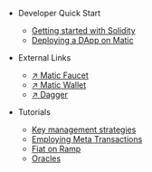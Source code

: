 * Developer Quick Start
  <!-- * [Tools and Configs](tools.md) -->
  * [Getting started with Solidity](solidity.md)
  * [Deploying a DApp on Matic](dapp.md)
* External Links
  <!-- * [↗︎ Matic Studio](studio.md) -->
  * [↗︎ Matic Faucet](https://faucet.matic.network)
  * [↗︎ Matic Wallet](https://wallet.matic.network)
  * [↗︎ Dagger](https://matic.network/dagger/)

* Tutorials
  * [Key management strategies](tutorial-key-management.md)
  * [Employing Meta Transactions](tutorial-metatransactions.md)
  * [Fiat on Ramp](tutorial-fiat-on-ramp.md)
  <!-- * [Using Decentralized Storage](tutorial-decentralized-storage.md) -->
  * [Oracles](tutorial-oracles.md)

<!-- * Advanced Concepts
  * [Calling Plasma Contracts](advanced-calling.md)
  * [Swapping Mapped Tokens](advanced-swapping-tokens.md)
  * [Deploying Matic Locally](advanced-deploying-locally.md) -->